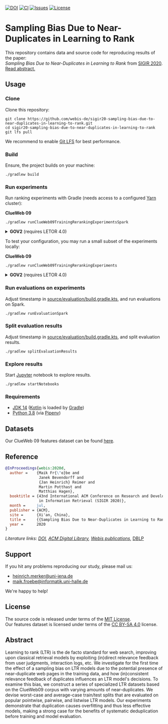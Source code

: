[![DOI](https://img.shields.io/badge/DOI-10.1145%2F3397271.3401212-blue?style=flat-square)](https://doi.org/10.1145/3397271.3401212)
[![CI](https://img.shields.io/github/workflow/status/webis-de/sigir20-sampling-bias-due-to-near-duplicates-in-learning-to-rank/CI?style=flat-square)](https://github.com/webis-de/sigir20-sampling-bias-due-to-near-duplicates-in-learning-to-rank/actions?query=workflow%3ACI)
[![Issues](https://img.shields.io/github/issues/webis-de/sigir20-sampling-bias-due-to-near-duplicates-in-learning-to-rank?style=flat-square)](https://github.com/webis-de/sigir20-sampling-bias-due-to-near-duplicates-in-learning-to-rank/issues)
[![License](https://img.shields.io/github/license/webis-de/sigir20-sampling-bias-due-to-near-duplicates-in-learning-to-rank?style=flat-square)](LICENSE)


# Sampling Bias Due to Near-Duplicates in Learning to Rank

This repository contains data and source code for reproducing results of the paper:  
_Sampling Bias Due to Near-Duplicates in Learning to Rank_ from [SIGIR 2020](https://sigir.org/sigir2020/).  
[Read abstract.](#abstract)


## Usage


### Clone

Clone this repository:  
```shell script
git clone https://github.com/webis-de/sigir20-sampling-bias-due-to-near-duplicates-in-learning-to-rank.git
cd sigir20-sampling-bias-due-to-near-duplicates-in-learning-to-rank
git lfs pull
```
We recommend to enable [Git LFS](https://git-lfs.github.com/)
for best performance.


### Build

Ensure, the project builds on your machine:

```shell script
./gradlew build
```


### Run experiments

Run ranking experiments with Gradle
(needs access to a configured [Yarn](http://hadoop.apache.org/docs/stable/hadoop-yarn/hadoop-yarn-site/YARN.html) cluster):

**ClueWeb 09**

```shell script
./gradlew runClueWeb09TrainingRerankingExperimentsSpark
```

<details><summary><strong>GOV2</strong> (requires LETOR 4.0)</summary>

```shell script
./gradlew runGov2TrainingRerankingExperimentsSpark
```

</details>

To test your configuration, you may run a small subset 
of the experiments locally:

**ClueWeb 09**

```shell script
./gradlew runClueWeb09TrainingRerankingExperiments
```

<details><summary><strong>GOV2</strong> (requires LETOR 4.0)</summary>

```shell script
./gradlew runGov2TrainingRerankingExperiments
```

</details>


### Run evaluations on experiments

Adjust timestamp in [source/evaluation/build.gradle.kts](source/evaluation/build.gradle.kts), and run evaluations on Spark.

```shell script
./gradlew runEvaluationSpark
```


### Split evaluation results

Adjust timestamp in [source/evaluation/build.gradle.kts](source/evaluation/build.gradle.kts), and split evaluation results.

```shell script
./gradlew splitEvaluationResults
```


### Explore results

Start [Jupyter](https://jupyter.org/) notebook to explore results.

```shell script
./gradlew startNotebooks
```


### Requirements

- [JDK 14](https://openjdk.java.net/) ([Kotlin](https://kotlinlang.org/) is loaded by [Gradle](https://gradle.org/))
- [Python 3.8](https://www.python.org/downloads/) (via [Pipenv](https://pipenv.pypa.io/))

## Datasets

Our ClueWeb 09 features dataset can be found [here](data/features).


## Reference

```bibtex
@InProceedings{webis:2020d,
  author =    {Maik Fr{\"o}be and 
               Janek Bevendorff and 
               {Jan Heinrich} Reimer and 
               Martin Potthast and 
               Matthias Hagen},
  booktitle = {43nd International ACM Conference on Research and Development 
               in Information Retrieval (SIGIR 2020)},
  month =     jul,
  publisher = {ACM},
  site =      {Xi'an, China},
  title =     {{Sampling Bias Due to Near-Duplicates in Learning to Rank}},
  year =      2020
}
```

_Literature links:
[DOI](https://doi.org/10.1145/3397271.3401212),
[ACM Digital Library](https://dl.acm.org/doi/10.1145/3397271.3401212),
[Webis publications](https://webis.de/publications.html?q=Sampling+Bias+Due+to+Near-Duplicates+in+Learning+to+Rank)_,
[DBLP](https://dblp.org/rec/conf/sigir/FrobeBRPH20)

## Support

If you hit any problems reproducing our study, 
please mail us:

- [heinrich.merker@uni-jena.de](mailto:heinrich.merker@uni-jena.de)
- [maik.froebe@informatik.uni-halle.de](mailto:maik.froebe@informatik.uni-halle.de)

We're happy to help!


## License

The source code is released under terms of the [MIT License](LICENSE).  
Our features dataset is licensed under terms of the [CC BY-SA 4.0](https://creativecommons.org/licenses/by-sa/4.0/) license.


## Abstract

Learning to rank (LTR) is the de facto standard for web search, 
improving upon classical retrieval models 
by exploiting (in)direct relevance feedback 
from user judgments, interaction logs, etc. 
We investigate for the first time the effect of a sampling bias 
on LTR models due to the potential presence of near-duplicate web pages 
in the training data, and how (in)consistent relevance feedback 
of duplicates influences an LTR model's decisions. 
To examine this bias, we construct a series of specialized LTR datasets 
based on the ClueWeb09 corpus with varying amounts of near-duplicates. 
We devise worst-case and average-case train/test splits 
that are evaluated on popular pointwise, pairwise, and listwise LTR models. 
Our experiments demonstrate that duplication causes overfitting 
and thus less effective models, making a strong case for the benefits 
of systematic deduplication before training and model evaluation.
